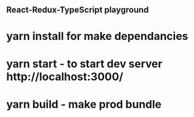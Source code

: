 ## React-Redux-TypeScript playground
# yarn install for make dependancies
# yarn start - to start dev server http://localhost:3000/
# yarn build - make prod bundle